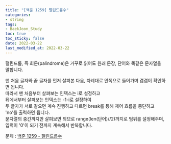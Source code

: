 ```yaml
---
title: "[백준 1259] 팰린드롬수"
categories: 
- string
tags:
- BaekJoon_Study
toc: true
toc_sticky: false
date: 2022-03-22
last_modified_at: 2022-03-22
---
```


팰린드롬, 즉 회문(palindrome)은 거꾸로 읽어도 원래 문장, 단어와 똑같은 문자열을 말합니다.

맨 처음 글자와 끝 글자를 먼저 살펴본 다음, 차례대로 안쪽으로 들어가며 겹겹이 확인하면 됩니다.  
따라서 맨 처음부터 살펴보는 인덱스는 i로 설정하고  
뒤에서부터 살펴보는 인덱스는 -1-i로 설정하여  
두 글자가 서로 같으면 계속 진행하고 다르면 break를 통해 제어 흐름을 중단하고 'no'를 출력하면 됩니다.  
문자열의 중간까지만 살펴보면 되므로 range(len(단어)//2)까지로 범위를 설정해주며,  
입력이 '0'이 되기 전까지 계속해서 반복합니다.

문제 : [백준 1259 - 팰린드롬수](https://www.acmicpc.net/problem/1259)

<script src="https://gist.github.com/Ryumaker/d971777b46def57bc37a3f17429948f0.js"></script>



